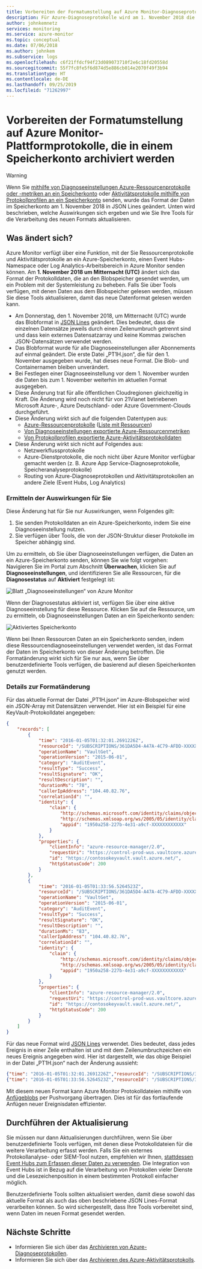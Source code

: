 ```yaml
---
title: Vorbereiten der Formatumstellung auf Azure Monitor-Diagnoseprotokolle
description: Für Azure-Diagnoseprotokolle wird am 1. November 2018 die Umstellung auf die Nutzung von Anfügeblobs durchgeführt.
author: johnkemnetz
services: monitoring
ms.service: azure-monitor
ms.topic: conceptual
ms.date: 07/06/2018
ms.author: johnkem
ms.subservice: logs
ms.openlocfilehash: c6f21ffdcf94f23d089073710f2e6c18fd20558d
ms.sourcegitcommit: 55f7fc8fe5f6d874d5e886cb014e2070f49f3b94
ms.translationtype: HT
ms.contentlocale: de-DE
ms.lasthandoff: 09/25/2019
ms.locfileid: "71262997"
---
```

# <a name="prepare-for-format-change-to-azure-monitor-platform-logs-archived-to-a-storage-account"></a>Vorbereiten der Formatumstellung auf Azure Monitor-Plattformprotokolle, die in einem Speicherkonto archiviert werden

> [!WARNING]
> Wenn Sie [mithilfe von Diagnoseeinstellungen Azure-Ressourcenprotokolle oder -metriken an ein Speicherkonto](resource-logs-collect-storage.md) oder [Aktivitätsprotokolle mithilfe von Protokollprofilen an ein Speicherkonto](activity-log-export.md) senden, wurde das Format der Daten im Speicherkonto am 1. November 2018 in JSON Lines geändert. Unten wird beschrieben, welche Auswirkungen sich ergeben und wie Sie Ihre Tools für die Verarbeitung des neuen Formats aktualisieren. 
>
> 

## <a name="what-is-changing"></a>Was ändert sich?

Azure Monitor verfügt über eine Funktion, mit der Sie Ressourcenprotokolle und Aktivitätsprotokolle an ein Azure-Speicherkonto, einen Event Hubs-Namespace oder Log Analytics-Arbeitsbereich in Azure Monitor senden können. Am **1. November 2018 um Mitternacht (UTC)** ändert sich das Format der Protokolldaten, die an den Blobspeicher gesendet werden, um ein Problem mit der Systemleistung zu beheben. Falls Sie über Tools verfügen, mit denen Daten aus dem Blobspeicher gelesen werden, müssen Sie diese Tools aktualisieren, damit das neue Datenformat gelesen werden kann.

* Am Donnerstag, den 1. November 2018, um Mitternacht (UTC) wurde das Blobformat in [JSON Lines](http://jsonlines.org/) geändert. Dies bedeutet, dass die einzelnen Datensätze jeweils durch einen Zeilenumbruch getrennt sind und dass kein externes Datensatzarray und keine Kommas zwischen JSON-Datensätzen verwendet werden.
* Das Blobformat wurde für alle Diagnoseeinstellungen aller Abonnements auf einmal geändert. Die erste Datei „PT1H.json“, die für den 1. November ausgegeben wurde, hat dieses neue Format. Die Blob- und Containernamen bleiben unverändert.
* Bei Festlegen einer Diagnoseeinstellung vor dem 1. November wurden die Daten bis zum 1. November weiterhin im aktuellen Format ausgegeben.
* Diese Änderung trat für alle öffentlichen Cloudregionen gleichzeitig in Kraft. Die Änderung wird noch nicht für von 21Vianet betriebenen Microsoft Azure-, Azure Deutschland- oder Azure Government-Clouds durchgeführt.
* Diese Änderung wirkt sich auf die folgenden Datentypen aus:
  * [Azure-Ressourcenprotokolle](archive-diagnostic-logs.md) ([Liste mit Ressourcen](diagnostic-logs-schema.md))
  * [Von Diagnoseeinstellungen exportierte Azure-Ressourcenmetriken](diagnostic-settings.md)
  * [Von Protokollprofilen exportierte Azure-Aktivitätsprotokolldaten](activity-log-collect.md)
* Diese Änderung wirkt sich nicht auf Folgendes aus:
  * Netzwerkflussprotokolle
  * Azure-Dienstprotokolle, die noch nicht über Azure Monitor verfügbar gemacht werden (z. B. Azure App Service-Diagnoseprotokolle, Speicheranalyseprotokolle)
  * Routing von Azure-Diagnoseprotokollen und Aktivitätsprotokollen an andere Ziele (Event Hubs, Log Analytics)

### <a name="how-to-see-if-you-are-impacted"></a>Ermitteln der Auswirkungen für Sie

Diese Änderung hat für Sie nur Auswirkungen, wenn Folgendes gilt:
1. Sie senden Protokolldaten an ein Azure-Speicherkonto, indem Sie eine Diagnoseeinstellung nutzen.
2. Sie verfügen über Tools, die von der JSON-Struktur dieser Protokolle im Speicher abhängig sind.
 
Um zu ermitteln, ob Sie über Diagnoseeinstellungen verfügen, die Daten an ein Azure-Speicherkonto senden, können Sie wie folgt vorgehen: Navigieren Sie im Portal zum Abschnitt **Überwachen**, klicken Sie auf **Diagnoseeinstellungen**, und identifizieren Sie alle Ressourcen, für die **Diagnosestatus** auf **Aktiviert** festgelegt ist:

![Blatt „Diagnoseeinstellungen“ von Azure Monitor](media/diagnostic-logs-append-blobs/portal-diag-settings.png)

Wenn der Diagnosestatus aktiviert ist, verfügen Sie über eine aktive Diagnoseeinstellung für diese Ressource. Klicken Sie auf die Ressource, um zu ermitteln, ob Diagnoseeinstellungen Daten an ein Speicherkonto senden:

![Aktiviertes Speicherkonto](media/diagnostic-logs-append-blobs/portal-storage-enabled.png)

Wenn bei Ihnen Ressourcen Daten an ein Speicherkonto senden, indem diese Ressourcendiagnoseeinstellungen verwendet werden, ist das Format der Daten im Speicherkonto von dieser Änderung betroffen. Die Formatänderung wirkt sich für Sie nur aus, wenn Sie über benutzerdefinierte Tools verfügen, die basierend auf diesen Speicherkonten genutzt werden.

### <a name="details-of-the-format-change"></a>Details zur Formatänderung

Für das aktuelle Format der Datei „PT1H.json“ im Azure-Blobspeicher wird ein JSON-Array mit Datensätzen verwendet. Hier ist ein Beispiel für eine KeyVault-Protokolldatei angegeben:

```json
{
    "records": [
        {
            "time": "2016-01-05T01:32:01.2691226Z",
            "resourceId": "/SUBSCRIPTIONS/361DA5D4-A47A-4C79-AFDD-XXXXXXXXXXXX/RESOURCEGROUPS/CONTOSOGROUP/PROVIDERS/MICROSOFT.KEYVAULT/VAULTS/CONTOSOKEYVAULT",
            "operationName": "VaultGet",
            "operationVersion": "2015-06-01",
            "category": "AuditEvent",
            "resultType": "Success",
            "resultSignature": "OK",
            "resultDescription": "",
            "durationMs": "78",
            "callerIpAddress": "104.40.82.76",
            "correlationId": "",
            "identity": {
                "claim": {
                    "http://schemas.microsoft.com/identity/claims/objectidentifier": "d9da5048-2737-4770-bd64-XXXXXXXXXXXX",
                    "http://schemas.xmlsoap.org/ws/2005/05/identity/claims/upn": "live.com#username@outlook.com",
                    "appid": "1950a258-227b-4e31-a9cf-XXXXXXXXXXXX"
                }
            },
            "properties": {
                "clientInfo": "azure-resource-manager/2.0",
                "requestUri": "https://control-prod-wus.vaultcore.azure.net/subscriptions/361da5d4-a47a-4c79-afdd-XXXXXXXXXXXX/resourcegroups/contosoresourcegroup/providers/Microsoft.KeyVault/vaults/contosokeyvault?api-version=2015-06-01",
                "id": "https://contosokeyvault.vault.azure.net/",
                "httpStatusCode": 200
            }
        },
        {
            "time": "2016-01-05T01:33:56.5264523Z",
            "resourceId": "/SUBSCRIPTIONS/361DA5D4-A47A-4C79-AFDD-XXXXXXXXXXXX/RESOURCEGROUPS/CONTOSOGROUP/PROVIDERS/MICROSOFT.KEYVAULT/VAULTS/CONTOSOKEYVAULT",
            "operationName": "VaultGet",
            "operationVersion": "2015-06-01",
            "category": "AuditEvent",
            "resultType": "Success",
            "resultSignature": "OK",
            "resultDescription": "",
            "durationMs": "83",
            "callerIpAddress": "104.40.82.76",
            "correlationId": "",
            "identity": {
                "claim": {
                    "http://schemas.microsoft.com/identity/claims/objectidentifier": "d9da5048-2737-4770-bd64-XXXXXXXXXXXX",
                    "http://schemas.xmlsoap.org/ws/2005/05/identity/claims/upn": "live.com#username@outlook.com",
                    "appid": "1950a258-227b-4e31-a9cf-XXXXXXXXXXXX"
                }
            },
            "properties": {
                "clientInfo": "azure-resource-manager/2.0",
                "requestUri": "https://control-prod-wus.vaultcore.azure.net/subscriptions/361da5d4-a47a-4c79-afdd-XXXXXXXXXXXX/resourcegroups/contosoresourcegroup/providers/Microsoft.KeyVault/vaults/contosokeyvault?api-version=2015-06-01",
                "id": "https://contosokeyvault.vault.azure.net/",
                "httpStatusCode": 200
            }
        }
    ]
}
```

Für das neue Format wird [JSON Lines](http://jsonlines.org/) verwendet. Dies bedeutet, dass jedes Ereignis in einer Zeile enthalten ist und mit dem Zeilenumbruchzeichen ein neues Ereignis angegeben wird. Hier ist dargestellt, wie das obige Beispiel in der Datei „PT1H.json“ nach der Änderung aussieht:

```json
{"time": "2016-01-05T01:32:01.2691226Z","resourceId": "/SUBSCRIPTIONS/361DA5D4-A47A-4C79-AFDD-XXXXXXXXXXXX/RESOURCEGROUPS/CONTOSOGROUP/PROVIDERS/MICROSOFT.KEYVAULT/VAULTS/CONTOSOKEYVAULT","operationName": "VaultGet","operationVersion": "2015-06-01","category": "AuditEvent","resultType": "Success","resultSignature": "OK","resultDescription": "","durationMs": "78","callerIpAddress": "104.40.82.76","correlationId": "","identity": {"claim": {"http://schemas.microsoft.com/identity/claims/objectidentifier": "d9da5048-2737-4770-bd64-XXXXXXXXXXXX","http://schemas.xmlsoap.org/ws/2005/05/identity/claims/upn": "live.com#username@outlook.com","appid": "1950a258-227b-4e31-a9cf-XXXXXXXXXXXX"}},"properties": {"clientInfo": "azure-resource-manager/2.0","requestUri": "https://control-prod-wus.vaultcore.azure.net/subscriptions/361da5d4-a47a-4c79-afdd-XXXXXXXXXXXX/resourcegroups/contosoresourcegroup/providers/Microsoft.KeyVault/vaults/contosokeyvault?api-version=2015-06-01","id": "https://contosokeyvault.vault.azure.net/","httpStatusCode": 200}}
{"time": "2016-01-05T01:33:56.5264523Z","resourceId": "/SUBSCRIPTIONS/361DA5D4-A47A-4C79-AFDD-XXXXXXXXXXXX/RESOURCEGROUPS/CONTOSOGROUP/PROVIDERS/MICROSOFT.KEYVAULT/VAULTS/CONTOSOKEYVAULT","operationName": "VaultGet","operationVersion": "2015-06-01","category": "AuditEvent","resultType": "Success","resultSignature": "OK","resultDescription": "","durationMs": "83","callerIpAddress": "104.40.82.76","correlationId": "","identity": {"claim": {"http://schemas.microsoft.com/identity/claims/objectidentifier": "d9da5048-2737-4770-bd64-XXXXXXXXXXXX","http://schemas.xmlsoap.org/ws/2005/05/identity/claims/upn": "live.com#username@outlook.com","appid": "1950a258-227b-4e31-a9cf-XXXXXXXXXXXX"}},"properties": {"clientInfo": "azure-resource-manager/2.0","requestUri": "https://control-prod-wus.vaultcore.azure.net/subscriptions/361da5d4-a47a-4c79-afdd-XXXXXXXXXXXX/resourcegroups/contosoresourcegroup/providers/Microsoft.KeyVault/vaults/contosokeyvault?api-version=2015-06-01","id": "https://contosokeyvault.vault.azure.net/","httpStatusCode": 200}}
```

Mit diesem neuen Format kann Azure Monitor Protokolldateien mithilfe von [Anfügeblobs](https://docs.microsoft.com/rest/api/storageservices/understanding-block-blobs--append-blobs--and-page-blobs#about-append-blobs) per Pushvorgang übertragen. Dies ist für das fortlaufende Anfügen neuer Ereignisdaten effizienter.

## <a name="how-to-update"></a>Durchführen der Aktualisierung

Sie müssen nur dann Aktualisierungen durchführen, wenn Sie über benutzerdefinierte Tools verfügen, mit denen diese Protokolldateien für die weitere Verarbeitung erfasst werden. Falls Sie ein externes Protokollanalyse- oder SIEM-Tool nutzen, empfehlen wir Ihnen, [stattdessen Event Hubs zum Erfassen dieser Daten zu verwenden](https://azure.microsoft.com/blog/use-azure-monitor-to-integrate-with-siem-tools/). Die Integration von Event Hubs ist in Bezug auf die Verarbeitung von Protokollen vieler Dienste und die Lesezeichenposition in einem bestimmten Protokoll einfacher möglich.

Benutzerdefinierte Tools sollten aktualisiert werden, damit diese sowohl das aktuelle Format als auch das oben beschriebene JSON Lines-Format verarbeiten können. So wird sichergestellt, dass Ihre Tools vorbereitet sind, wenn Daten im neuen Format gesendet werden.

## <a name="next-steps"></a>Nächste Schritte

* Informieren Sie sich über das [Archivieren von Azure-Diagnoseprotokollen](./../../azure-monitor/platform/archive-diagnostic-logs.md).
* Informieren Sie sich über das [Archivieren des Azure-Aktivitätsprotokolls](./../../azure-monitor/platform/archive-activity-log.md).


